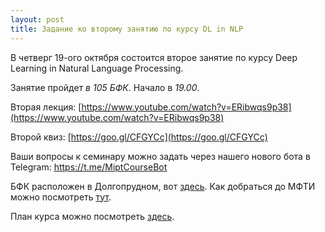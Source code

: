 ```yaml
---
layout: post
title: Задание ко второму занятию по курсу DL in NLP
---
```


В четверг 19-ого октября состоится второе занятие по курсу Deep Learning in Natural Language Processing.

Занятие пройдет _в 105 БФК_. Начало в _19.00_.

Вторая лекция: [https://www.youtube.com/watch?v=ERibwqs9p38](https://www.youtube.com/watch?v=ERibwqs9p38)

Второй квиз: [https://goo.gl/CFGYCc](https://goo.gl/CFGYCc)

Ваши вопросы к семинару можно задать через нашего нового бота в Telegram: https://t.me/MiptCourseBot

БФК расположен в Долгопрудном, вот [здесь](https://yandex.ru/maps/-/CBUgnHqITD). Как добраться до МФТИ можно посмотреть [тут](https://mipt.ru/about/general/contacts/way.php).

План курса можно посмотреть [здесь](../NLP/).
